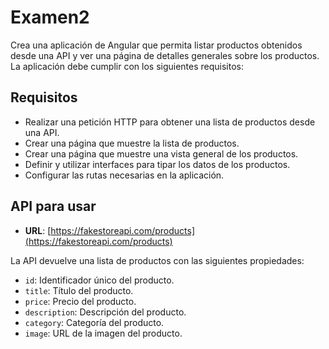 # Examen2

Crea una aplicación de Angular que permita listar productos obtenidos desde una API y ver una página de detalles generales sobre los productos. La aplicación debe cumplir con los siguientes requisitos:

## Requisitos

- Realizar una petición HTTP para obtener una lista de productos desde una API.
- Crear una página que muestre la lista de productos.
- Crear una página que muestre una vista general de los productos.
- Definir y utilizar interfaces para tipar los datos de los productos.
- Configurar las rutas necesarias en la aplicación.

## API para usar

- **URL**: [https://fakestoreapi.com/products](https://fakestoreapi.com/products)

La API devuelve una lista de productos con las siguientes propiedades:

- `id`: Identificador único del producto.
- `title`: Título del producto.
- `price`: Precio del producto.
- `description`: Descripción del producto.
- `category`: Categoría del producto.
- `image`: URL de la imagen del producto.
